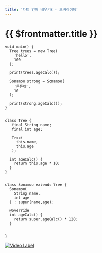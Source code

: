 ```yaml
---
title: '다트 언어 배우기8 - 오버라이딩'
---
```


# {{ $frontmatter.title }}


```
void main() {
  Tree trees = new Tree(
    'hello',
    100
  );

  print(trees.ageCalc());

  Sonamoo strong = Sonamoo(
    '튼튼이',
    10
  );

  print(strong.ageCalc());
}


class Tree {
   final String name;
   final int age;

   Tree(
     this.name,
     this.age
   );

  int ageCalc() {
    return this.age * 10;
  }
}


class Sonamoo extends Tree {
  Sonamoo(
    String name,
    int age
  ) : super(name,age);

  @override
  int ageCalc() {
    return super.ageCalc() * 120;
  }


}
```

[![Video Label](http://img.youtube.com/vi/7e80Il_7Z70/0.jpg)](https://youtu.be/7e80Il_7Z70?t=0s)

